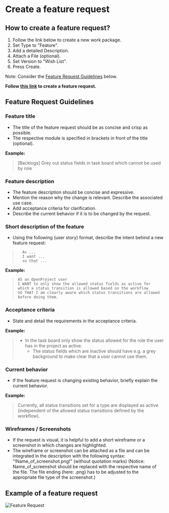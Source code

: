 # Create a feature request

## How to create a feature request?

1. Follow the link below to create a new work package.
2. Set Type to "Feature".
3. Add a detailed Description.
4. Attach a File (optional).
5. Set Version to "Wish List".
6. Press Create.

Note: Consider the [Feature Request Guidelines](https://github.com/opf/openproject/new/release/6.1/doc/development#feature-request-guidelines) below.

**Follow [this link](https://community.openproject.org/projects/openproject/work_packages/new) to create a feature request.**

## Feature Request Guidelines   

### Feature title

* The title of the feature request should be as concise and crisp as possible.
* The respective module is specified in brackets in front of the title (optional).

**Example:**

> [Backlogs] Grey out status fields in task board which cannot be used by role

### Feature description

* The feature description should be concise and expressive.
* Mention the reason why the change is relevant. Describe the associated use case.
* Add acceptance criteria for clarification.
* Describe the current behavior if it is to be changed by the request.

### Short description of the feature

* Using the following (user story) format, describe the intent behind a new feature request:
>       As ...
>       I want ...
>       so that ...

**Example:**

>     AS an OpenProject user
>     I WANT to only show the allowed status fields as active for which a status transition is allowed based on the workflow
>     SO THAT I am clearly aware which status transitions are allowed before doing them.

### Acceptance criteria

* State and detail the requirements in the acceptance criteria.

**Example:**

> * In the task board only show the status allowed for the role the user has in the project as active.
>   * The status fields which are inactive should have e.g. a grey background to make clear that a user cannot use them.

### Current behavior

* If the feature request is changing existing behavior, briefly explain the current behavior.

**Example:**

> Currently, all status transitions set for a type are displayed as active (independent of the allowed status transitions defined by the workflow).

### Wireframes / Screenshots

* If the request is visual, it is helpful to add a short wireframe or a screenshot in which changes are highlighted.
* The wireframe or screenshot can be attached as a file and can be integrated in the description with the following syntax: "!Name_of_screenshot.png!" (without quotation marks)
(Notice: Name_of_screenshot should be replaced with the respective name of the file. The file ending (here: .png) has to be adjusted to the appropriate file type of the screenshot.)

## Example of a feature request

![Feature Request](https://openproject.org/wp-content/uploads/2016/10/FeatureRequest.png "Feature Request")
